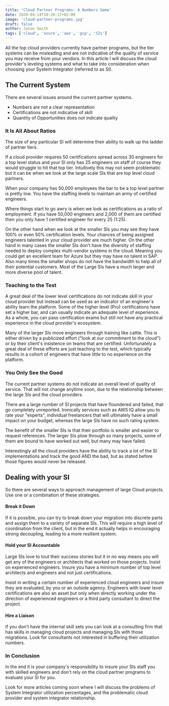 ```yaml
---
title: 'Cloud Partner Programs: A Numbers Game'
date: 2020-04-14T10:20:17+02:00
image: 'cloud-partner-programs.jpg'
draft: false
author: Jason Smith
tags: ['cloud', 'azure', 'aws', 'gcp', 'SIs']
---
```


All the top cloud providers currently have partner programs, but the tier
systems can be misleading and are not indicative of the quality of service you
may receive from your vendors. In this article I will discuss the cloud
provider's leveling systems and what to take into consideration when choosing
your System Integrator (referred to as SI).

## The Current System

There are several issues around the current partner systems.

- Numbers are not a clear representation
- Certifications are not indicative of skill
- Quantity of Opportunities does not indicate quality

### It Is All About Ratios

The size of any particular SI will determine their ability to walk up the ladder
of partner tiers.

If a cloud provider requires 50 certifications spread across 30 engineers for a
top level status and your SI only has 25 engineers on staff of course they would
struggle to hit that top tier. Intuitively this may not seem problematic but it
can be when we look at the large scale SIs that are top level cloud partners.

When your company has 50,000 employees the bar to be a top level partner is
pretty low. You have the staffing levels to maintain an army of certified
engineers.

Where things start to go awry is when we look as certifications as a ratio of
employment. If you have 50,000 engineers and 2,000 of them are certified then
you only have 1 certified engineer for every 25 (1:25).

On the other hand when we look at the smaller SIs you may see they have 100% or
even 50% certification levels. Your chances of being assigned engineers talented
in your cloud provider are much higher. On the other hand in many cases the
smaller SIs don't have the diversity of staffing needed to deploy complex
multi-vendor systems in the cloud. Meaning you could get an excellent team for
Azure but they may have no talent in SAP. Also many times the smaller shops do
not have the bandwidth to help all of their potential customers. Most of the
Large SIs have a much larger and more diverse pool of talent.

### Teaching to the Test

A great deal of the lower level certifications do not indicate skill in your
cloud provider but instead can be used as an indicator of an engineer's ability
learn the platform. Some of the higher level (Pro) certifications have set a
higher bar, and can usually indicate an adequate level of experience. As a
whole, you can pass certification exams but still not have any practical
experience in the cloud provider's ecosystem.

Many of the larger SIs move engineers through training like cattle. This is
either driven by a publicized effort ("look at our commitment to the cloud") or
by their client's insistence on teams that are certified. Unfortunately a great
deal of these efforts are just teaching to the test, which typically results in
a cohort of engineers that have little to no experience on the platform.

### You Only See the Good

The current partner systems do not indicate an overall level of quality of
service. That will not change anytime soon, due to the relationship between the
large SIs and the cloud providers.

There are a large number of SI projects that have floundered and failed, that go
completely unreported. Ironically services such as AWS IQ allow you to rate your
"experts", individual freelancers that will ultimately have a small impact on
your budget, whereas the large SIs have no such rating system.

The benefit of the smaller SIs is that their portfolio is smaller and easier to
request references. The larger SIs plow through so many projects, some of them
are bound to have worked out well, but many may have failed.

Interestingly all the cloud providers have the ability to track a lot of the SI
implementations and track the good AND the bad, but as stated before those
figures would never be released.

## Dealing with your SI

So there are several ways to approach management of large Cloud projects. Use
one or a combination of these strategies.

#### Break it Down

If it is possible, you can try to break down your migration into discrete parts
and assign them to a variety of separate SIs. This will require a high level of
coordination from the client, but in the end it actually helps in encouraging
strong decoupling, leading to a more resilient system.

#### Hold your SI Accountable

Large SIs love to tout their success stories but it in no way means you will get
any of the engineers or architects that worked on those projects. Insist on
experienced engineers. Insure you have a minimum number of top level architects
and engineers and not just certifications.

Insist in writing a certain number of experienced cloud engineers and insure
they are evaluated, by you or an outside agency. Engineers with lower level
certifications are also an asset but only when directly working under the
direction of experienced engineers or a third party consultant to direct the
project.

#### Hire a Liaison

If you don't have the internal skill sets you can look at a consulting firm that
has skills in managing cloud projects and managing SIs with those migrations.
Look for consultants not interested in buffering their utilization numbers.

### In Conclusion

In the end it is your company's responsibility to insure your SIs staff you with
skilled engineers and don't rely on the cloud partner programs to evaluate your
SI for you.

Look for more articles coming soon where I will discuss the problems of System
Integrator utilization percentages, and the problematic cloud provider and
system integrator relationship.
